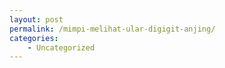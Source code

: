 ```yaml
---
layout: post
permalink: /mimpi-melihat-ular-digigit-anjing/
categories:
    - Uncategorized
---
```


